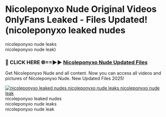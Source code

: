 # Nicoleponyxo Nude Original Videos 0nlyFans Leaked - Files Updated! (nicoleponyxo leaked nudes<br>
nicoleponyxo nude leaks<br>
nicoleponyxo nude leak)

<h3>🔴 CLICK HERE 🌐==►► <a href="https://tinyurl.com/2p9ay9w9" rel="nofollow">Nicoleponyxo Nude Updated Files</a></h3>

Get Nicoleponyxo Nude and all content. Now you can access all videos and pictures of Nicoleponyxo Nude. New Updated Files 2025!

[![nicoleponyxo leaked nudes<br>
nicoleponyxo nude leaks<br>
nicoleponyxo nude leak](https://i.imgur.com/KQgVmj3.gif)](https://tinyurl.com/2p9ay9w9)
nicoleponyxo leaked nudes<br>
nicoleponyxo nude leaks<br>
nicoleponyxo nude leak